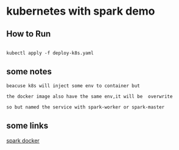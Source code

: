 # kubernetes with spark demo

## How to Run

```code

kubectl apply -f deploy-k8s.yaml

```

## some notes

```code
beacuse k8s will inject some env to container but

the docker image also have the same env,it will be  overwrite

so but named the service with spark-worker or spark-master 

```

## some links

[spark docker](https://github.com/big-data-europe/docker-spark)
